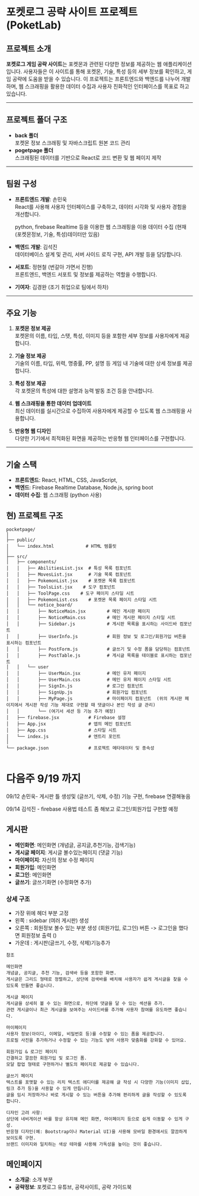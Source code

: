 # 포켓로그 공략 사이트 프로젝트 (PoketLab)

## 프로젝트 소개

**포켓로그 게임 공략 사이트**는 포켓몬과 관련된 다양한 정보를 제공하는 웹 애플리케이션입니다. 사용자들은 이 사이트를 통해 포켓몬, 기술, 특성 등의 세부 정보를 확인하고, 게임 공략에 도움을 받을 수 있습니다. 이 프로젝트는 프론트엔드와 백엔드를 나누어 개발하며, 웹 스크래핑을 활용한 데이터 수집과 사용자 친화적인 인터페이스를 목표로 하고 있습니다.

---

## 프로젝트 폴더 구조

- **back 폴더**  
  포켓몬 정보 스크래핑 및 자바스크립트 원본 코드 관리
- **pogetpage 폴더**  
  스크래핑된 데이터를 기반으로 React로 코드 변환 및 웹 페이지 제작

---

## 팀원 구성

- **프론트엔드 개발**: 손민욱  
  React를 사용해 사용자 인터페이스를 구축하고, 데이터 시각화 및 사용자 경험을 개선합니다.

  python, firebase Realtime 등을 이용한 웹 스크래핑을 이용 데이터 수집
  (현재 (포켓몬정보, 기술, 특성)데이터만 있음)

- **백엔드 개발**: 김석진  
  데이터베이스 설계 및 관리, 서버 사이드 로직 구현, API 개발 등을 담당합니다.

- **서포트**: 정현철 (번갈아 가면서 진행)  
  프론트엔드, 백엔드 서포트 및 정보를 제공하는 역할을 수행합니다.

- **기여자**: 김경완 (조기 취업으로 팀에서 하차)

---

## 주요 기능

1. **포켓몬 정보 제공**  
   포켓몬의 이름, 타입, 스탯, 특성, 이미지 등을 포함한 세부 정보를 사용자에게 제공합니다.

2. **기술 정보 제공**  
   기술의 이름, 타입, 위력, 명중률, PP, 설명 등 게임 내 기술에 대한 상세 정보를 제공합니다.

3. **특성 정보 제공**  
   각 포켓몬의 특성에 대한 설명과 능력 발동 조건 등을 안내합니다.

4. **웹 스크래핑을 통한 데이터 업데이트**  
   최신 데이터를 실시간으로 수집하여 사용자에게 제공할 수 있도록 웹 스크래핑을 사용합니다.

5. **반응형 웹 디자인**  
   다양한 기기에서 최적화된 화면을 제공하는 반응형 웹 인터페이스를 구현합니다.

---

## 기술 스택

- **프론트엔드**: React, HTML, CSS, JavaScript,
- **백엔드**: Firebase Realtime Database, Node.js, spring boot
- **데이터 수집**: 웹 스크래핑 (python 사용)

## 현) 프로젝트 구조
``````
pocketpage/
│
├── public/
│   └── index.html            # HTML 템플릿
│
├── src/
│   ├── components/
│   │   ├── AbilitiesList.jsx  # 특성 목록 컴포넌트
│   │   ├── MovesList.jsx      # 기술 목록 컴포넌트
│   │   ├── PokemonList.jsx    # 포켓몬 목록 컴포넌트
│   │   ├── ToolsList.jsx    # 도구 컴포넌트
│   │   ├── ToolPage.css    # 도구 페이지 스타일 시트 
│   │   ├── PokemonList.css    # 포켓몬 목록 페이지 스타일 시트 
│   │   └── notice_board/
│   │       ├── NoticeMain.jsx        # 메인 게시판 페이지
│   │       ├── NoticeMain.css        # 메인 게시판 페이지 스타일 시트
│   │       ├── Sidebar.js            # 게시판 목록을 표시하는 사이드바 컴포넌트
│   │       ├── UserInfo.js           # 회원 정보 및 로그인/회원가입 버튼을 표시하는 컴포넌트
│   │       ├── PostForm.js           # 글쓰기 및 수정 폼을 담당하는 컴포넌트
│   │       ├── PostTable.js          # 게시글 목록을 테이블로 표시하는 컴포넌트
│   │   └── user
│   │       ├── UserMain.jsx          # 메인 유저 페이지
│   │       ├── UserMain.css          # 메인 유저 페이지 스타일 시트
│   │       ├── SignIn.js             # 로그인 컴포넌트
│   │       ├── SignUp.js             # 회원가입 컴포넌트
│   │       ├── MyPage.js             # 마이페이지 컴포넌트  (위의 게시판 페이지에서 게시판 작성 기능 제대로 구현할 때 댓글이나 본인 작성 글 관리)
│   │       └── (여기서 세션 등 기능 추가 예정)
│   ├── firebase.jsx           # Firebase 설정
│   ├── App.jsx                # 앱의 메인 컴포넌트
│   ├── App.css                # 스타일 시트
│   └── index.js               # 엔트리 포인트
│
└── package.json               # 프로젝트 메타데이터 및 종속성


``````

# 다음주 9/19 까지

09/12
손민욱- 게시판 틀 생성및 (글쓰기, 삭제, 수정) 기능 구현, firebase 연결해놓음

09/14
김석진 - firebase 사용법 테스트 좀 해보고 로그인/회원가입 구현할 예정

## 게시판 

- **메인화면**: 메인화면 (개념글, 공지글,추천기능, 검색기능)
- **게시글 페이지**: 게시글 볼수있는페이지 (댓글 기능)
- **마이페이지**: 자신의 정보 수정 페이지
- **회원가입**: 메인화면
- **로그인**: 메인화면
- **글쓰기**: 글쓰기화면 (수정화면 추가)

### 상세 구조
- 가장 위에 헤더 부분 고정
- 왼쪽   : sidebar (여러 게시판) 생성
- 오른쪽 : 회원정보 볼수 있는 부분 생성
  (회원가입, 로그인) 버튼 -> 로그인을 했다면 회원정보 출력 ()
- 가운데 : 게시판(글쓰기, 수정, 삭제)기능추가 

``````
참조

메인화면
개념글, 공지글, 추천 기능, 검색바 등을 포함한 화면.
게시글은 그리드 형태로 정렬하고, 상단에 검색바를 배치해 사용자가 쉽게 게시글을 찾을 수 있도록 만들면 좋습니다.

게시글 페이지
게시글을 상세히 볼 수 있는 화면으로, 하단에 댓글을 달 수 있는 섹션을 추가.
관련 게시글이나 최근 게시글을 보여주는 사이드바를 추가해 사용자 참여를 유도하면 좋습니다.

마이페이지
사용자 정보(아이디, 이메일, 비밀번호 등)를 수정할 수 있는 폼을 제공합니다.
프로필 사진을 추가하거나 수정할 수 있는 기능도 넣어 사용자 맞춤화를 강화할 수 있어요.

회원가입 & 로그인 페이지
간결하고 깔끔한 회원가입 및 로그인 폼.
모달 팝업 형태로 구현하거나 별도의 페이지로 제공할 수 있습니다.

글쓰기 페이지
텍스트를 포맷할 수 있는 리치 텍스트 에디터를 제공해 글 작성 시 다양한 기능(이미지 삽입, 링크 추가 등)을 사용할 수 있게 만듭니다.
글을 임시 저장하거나 바로 게시할 수 있는 버튼을 추가해 편리하게 글을 작성할 수 있도록 합니다.

디자인 고려 사항:
상단에 네비게이션 바를 항상 유지해 메인 화면, 마이페이지 등으로 쉽게 이동할 수 있게 구성.
반응형 디자인(예: Bootstrap이나 Material UI)을 사용해 모바일 환경에서도 깔끔하게 보이도록 구현.
브랜드 이미지와 일치하는 색상 테마를 사용해 가독성을 높이는 것이 좋습니다.
``````
## 메인페이지
- **소개글**: 소개 부분
- **공략정보**: 포켓로그 유튜브, 공략사이트, 공략 가이드북












